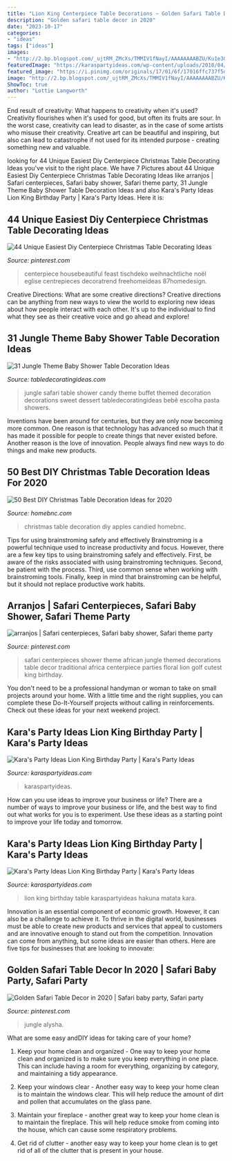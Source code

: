 ```yaml
---
title: "Lion King Centerpiece Table Decorations ~ Golden Safari Table Decor In 2020"
description: "Golden safari table decor in 2020"
date: "2023-10-17"
categories:
- "ideas"
tags: ["ideas"]
images:
- "http://2.bp.blogspot.com/_ujtRM_ZMcXs/TMMIV1fNayI/AAAAAAAABZU/Ku1e3GrnDtk/s1600/Picture+189.jpg"
featuredImage: "https://karaspartyideas.com/wp-content/uploads/2018/04/Lion-King-Birthday-Party-via-Karas-Party-Ideas-KarasPartyIdeas.com10.jpeg"
featured_image: "https://i.pinimg.com/originals/17/01/6f/17016ffc737f5d8f6594389df40d71e7.jpg"
image: "http://2.bp.blogspot.com/_ujtRM_ZMcXs/TMMIV1fNayI/AAAAAAAABZU/Ku1e3GrnDtk/s1600/Picture+189.jpg"
ShowToc: true
author: "Lottie Langworth"
---
```



End result of creativity: What happens to creativity when it's used?
Creativity flourishes when it's used for good, but often its fruits are sour. In the worst case, creativity can lead to disaster, as in the case of some artists who misuse their creativity. Creative art can be beautiful and inspiring, but also can lead to catastrophe if not used for its intended purpose - creating something new and valuable.

	

		
looking for 44 Unique Easiest Diy Centerpiece Christmas Table Decorating Ideas you've visit to the right place. We have 7 Pictures about 44 Unique Easiest Diy Centerpiece Christmas Table Decorating Ideas like arranjos | Safari centerpieces, Safari baby shower, Safari theme party, 31 Jungle Theme Baby Shower Table Decoration Ideas and also Kara&#039;s Party Ideas Lion King Birthday Party | Kara&#039;s Party Ideas. Here it is:
		
    
## 44 Unique Easiest Diy Centerpiece Christmas Table Decorating Ideas

<img loading=lazy src="https://i.pinimg.com/originals/80/54/02/8054023dca9148190ef0b699a34a7c68.jpg" onerror="this.onerror=null;this.src='https://tse3.mm.bing.net/th?id=OIP.4FiUYnNW5xP5I_L4-0gA1QHaLF&amp;pid=15.1';" alt="44 Unique Easiest Diy Centerpiece Christmas Table Decorating Ideas">

_Source: pinterest.com_

>centerpiece housebeautiful feast tischdeko weihnachtliche noël eglise centrepieces decoratrend freehomeideas 87homedesign. 

	

Creative Directions: What are some creative directions?
Creative directions can be anything from new ways to view the world to exploring new ideas about how people interact with each other. It's up to the individual to find what they see as their creative voice and go ahead and explore!

    
## 31 Jungle Theme Baby Shower Table Decoration Ideas

<img loading=lazy src="http://2.bp.blogspot.com/_ujtRM_ZMcXs/TMMIV1fNayI/AAAAAAAABZU/Ku1e3GrnDtk/s1600/Picture+189.jpg" onerror="this.onerror=null;this.src='https://tse3.mm.bing.net/th?id=OIP.0UENSK75pAeiJxJr4ibFRgHaE7&amp;pid=15.1';" alt="31 Jungle Theme Baby Shower Table Decoration Ideas">

_Source: tabledecoratingideas.com_

>jungle safari table shower candy theme buffet themed decoration decorations sweet dessert tabledecoratingideas bebê escolha pasta showers. 

	

Inventions have been around for centuries, but they are only now becoming more common. One reason is that technology has advanced so much that it has made it possible for people to create things that never existed before. Another reason is the love of innovation. People always find new ways to do things and make new products.

    
## 50 Best DIY Christmas Table Decoration Ideas For 2020

<img loading=lazy src="https://homebnc.com/homeimg/2016/10/36-diy-christmas-table-decoration-ideas-homebnc.jpg" onerror="this.onerror=null;this.src='https://tse2.mm.bing.net/th?id=OIP.OSIVt-J3x93jVGS064V2fgHaKK&amp;pid=15.1';" alt="50 Best DIY Christmas Table Decoration Ideas for 2020">

_Source: homebnc.com_

>christmas table decoration diy apples candied homebnc. 

	

Tips for using brainstroming safely and effectively
Brainstroming is a powerful technique used to increase productivity and focus. However, there are a few key tips to using brainstroming safely and effectively. First, be aware of the risks associated with using brainstroming techniques. Second, be patient with the process. Third, use common sense when working with brainstroming tools. Finally, keep in mind that brainstroming can be helpful, but it should not replace productive work habits.

    
## Arranjos | Safari Centerpieces, Safari Baby Shower, Safari Theme Party

<img loading=lazy src="https://i.pinimg.com/originals/17/01/6f/17016ffc737f5d8f6594389df40d71e7.jpg" onerror="this.onerror=null;this.src='https://tse4.mm.bing.net/th?id=OIP.AIePsgsDS2kVXJAXG5hMpQHaJ3&amp;pid=15.1';" alt="arranjos | Safari centerpieces, Safari baby shower, Safari theme party">

_Source: pinterest.com_

>safari centerpieces shower theme african jungle themed decorations table decor traditional africa centerpiece parties floral lion golf cutest king birthday. 

	

You don't need to be a professional handyman or woman to take on small projects around your home. With a little time and the right supplies, you can complete these Do-It-Yourself projects without calling in reinforcements. Check out these ideas for your next weekend project.

    
## Kara&#039;s Party Ideas Lion King Birthday Party | Kara&#039;s Party Ideas

<img loading=lazy src="https://karaspartyideas.com/wp-content/uploads/2018/04/Lion-King-Birthday-Party-via-Karas-Party-Ideas-KarasPartyIdeas.com10.jpeg" onerror="this.onerror=null;this.src='https://tse3.mm.bing.net/th?id=OIP.SnMXqsqqJEZNM60VP_hx7gHaLH&amp;pid=15.1';" alt="Kara&#039;s Party Ideas Lion King Birthday Party | Kara&#039;s Party Ideas">

_Source: karaspartyideas.com_

>karaspartyideas. 

	

How can you use ideas to improve your business or life?
There are a number of ways to improve your business or life, and the best way to find out what works for you is to experiment. Use these ideas as a starting point to improve your life today and tomorrow.

    
## Kara&#039;s Party Ideas Lion King Birthday Party | Kara&#039;s Party Ideas

<img loading=lazy src="http://karaspartyideas.com/wp-content/uploads/2018/04/Lion-King-Birthday-Party-via-Karas-Party-Ideas-KarasPartyIdeas.com26.jpeg" onerror="this.onerror=null;this.src='https://tse3.mm.bing.net/th?id=OIP.nPC8eUtp3oCpDiMmfhpEawHaLH&amp;pid=15.1';" alt="Kara&#039;s Party Ideas Lion King Birthday Party | Kara&#039;s Party Ideas">

_Source: karaspartyideas.com_

>lion king birthday table karaspartyideas hakuna matata kara. 

	

Innovation is an essential component of economic growth. However, it can also be a challenge to achieve it. To thrive in the digital world, businesses must be able to create new products and services that appeal to customers and are innovative enough to stand out from the competition. Innovation can come from anything, but some ideas are easier than others. Here are five tips for businesses that are looking to innovate:

    
## Golden Safari Table Decor In 2020 | Safari Baby Party, Safari Party

<img loading=lazy src="https://i.pinimg.com/736x/6d/fe/e8/6dfee8379664417c29a26364282a7b58.jpg" onerror="this.onerror=null;this.src='https://tse4.mm.bing.net/th?id=OIP.DcXT2Zsyh7meWqztdUA9wQHaMG&amp;pid=15.1';" alt="Golden Safari Table Decor in 2020 | Safari baby party, Safari party">

_Source: pinterest.com_

>jungle alysha. 

	

What are some easy andDIY ideas for taking care of your home?
1. Keep your home clean and organized - One way to keep your home clean and organized is to make sure you keep everything in one place. This can include having a room for everything, organizing by category, and maintaining a tidy appearance.
2. Keep your windows clear - Another easy way to keep your home clean is to maintain the windows clear. This will help reduce the amount of dirt and pollen that accumulates on the glass pane.

3. Maintain your fireplace - another great way to keep your home clean is to maintain the fireplace. This will help reduce smoke from coming into the house, which can cause some respiratory problems.

4. Get rid of clutter - another easy way to keep your home clean is to get rid of all of the clutter that is present in your house.

